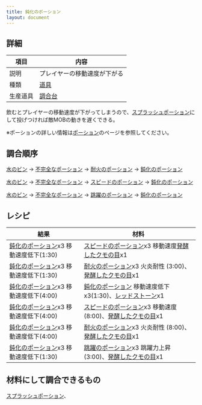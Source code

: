 ```yaml
---
title: 鈍化のポーション
layout: document
---
```

## 詳細

|項目|内容|
|---|---|
|説明|プレイヤーの移動速度が下がる|
|種類|[道具](道具)|
|生産道具|[調合台](調合台)|

飲むとプレイヤーの移動速度が下がってしまうので、[スプラッシュポーション](スプラッシュポーション)にして投げつければ敵MOBの動きを遅くできる。

※ポーションの詳しい情報は[ポーション](ポーション)のページを参照してください。

## 調合順序

[水のビン](水のビン) → [不完全なポーション](不完全なポーション) → [耐火のポーション](耐火のポーション) → [鈍化のポーション](鈍化のポーション)

[水のビン](水のビン) → [不完全なポーション](不完全なポーション) → [スピードのポーション](スピードのポーション) → [鈍化のポーション](鈍化のポーション)

[水のビン](水のビン) → [不完全なポーション](不完全なポーション) → [跳躍のポーション](跳躍のポーション) → [鈍化のポーション](鈍化のポーション)

## レシピ

|結果|材料|
|---|---|
|[鈍化のポーション](鈍化のポーション)x3 移動速度低下(1:30)|[スピードのポーション](スピードのポーション)x3 移動速度[発酵したクモの目](発酵したクモの目)x1|
|[鈍化のポーション](鈍化のポーション)x3 移動速度低下(1:30)|[耐火のポーション](耐火のポーション)x3 火炎耐性 (3:00)、[発酵したクモの目](発酵したクモの目)x1|
|[鈍化のポーション](鈍化のポーション)x3 移動速度低下(4:00)|[鈍化のポーション](鈍化のポーション) 移動速度低下x3(1:30)、[レッドストーン](レッドストーン)x1|
|[鈍化のポーション](鈍化のポーション)x3 移動速度低下(4:00)|[スピードのポーション](スピードのポーション)x3 移動速度 (8:00)、[発酵したクモの目](発酵したクモの目)x1|
|[鈍化のポーション](鈍化のポーション)x3 移動速度低下(4:00)|[耐火のポーション](耐火のポーション)x3 火炎耐性 (8:00)、[発酵したクモの目](発酵したクモの目)x1|
|[鈍化のポーション](鈍化のポーション)x3 移動速度低下(1:30)|[跳躍のポーション](跳躍のポーション)x3 跳躍力上昇 (3:00)、[発酵したクモの目](発酵したクモの目)x1|

## 材料にして調合できるもの

[スプラッシュポーション](スプラッシュポーション)、
